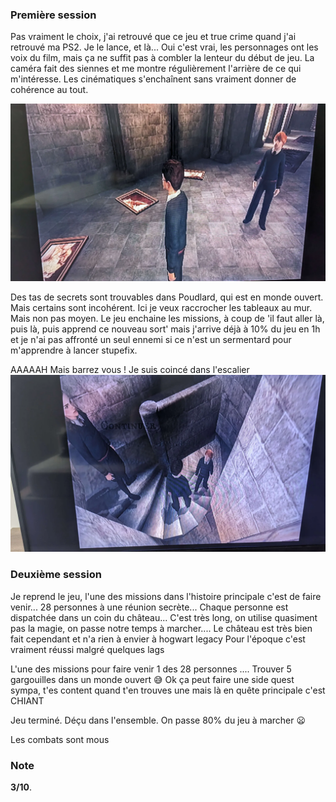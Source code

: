 ### Première session

Pas vraiment le choix, j'ai retrouvé que ce jeu et true crime quand j'ai retrouvé ma PS2.
Je le lance, et là... Oui c'est vrai, les personnages ont les voix du film, mais ça ne suffit pas à combler la lenteur du début de jeu. La caméra fait des siennes et me montre régulièrement l'arrière de ce qui m'intéresse. Les cinématiques s'enchaînent sans vraiment donner de cohérence au tout.

![Screenshot1](https://github.com/grzi/grzi.dev.statics/blob/main/Retro/harry-potter-5-ps2/1.webp?raw=true "Screenshot 1")

Des tas de secrets sont trouvables dans Poudlard, qui est en monde ouvert.
Mais certains sont incohérent. Ici je veux raccrocher les tableaux au mur. Mais non pas moyen.
Le jeu enchaine les missions, à coup de 'il faut aller là, puis là, puis apprend ce nouveau sort' mais j'arrive déjà à 10% du jeu en 1h et je n'ai pas affronté un seul ennemi si ce n'est un sermentard pour m'apprendre à lancer stupefix.

AAAAAH Mais barrez vous ! Je suis coincé dans l'escalier
![Screenshot2](https://github.com/grzi/grzi.dev.statics/blob/main/Retro/harry-potter-5-ps2/2.webp?raw=true "Screenshot 2")

### Deuxième session 

Je reprend le jeu, l'une des missions  dans l'histoire principale c'est de faire venir... 28 personnes à une réunion secrète... Chaque personne est dispatchée dans un coin du château... C'est très long, on utilise quasiment pas la magie, on passe notre temps à marcher....
Le château est très bien fait cependant et n'a rien à envier à hogwart legacy
Pour l'époque c'est vraiment réussi malgré quelques lags


L'une des missions pour faire venir 1 des 28 personnes .... Trouver 5 gargouilles dans un monde ouvert 😅
Ok ça peut faire une side quest sympa, t'es content quand t'en trouves une mais là en quête principale c'est CHIANT

Jeu terminé. Déçu dans l'ensemble. On passe 80% du jeu à marcher 😦

Les combats sont mous

### Note

**3/10**.